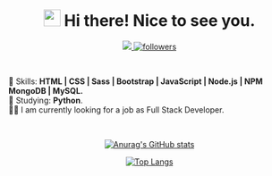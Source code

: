 <!--
**LSegg/LSegg** is a ✨ _special_ ✨ repository because its `README.md` (this file) appears on your GitHub profile.
-->

<!-- Title -->

<h1 align="center"><img src="https://emojis.slackmojis.com/emojis/images/1531849430/4246/blob-sunglasses.gif?1531849430" width="30"/> Hi there! Nice to see you.</h1>

<!-- Badges -->

<p align="center">
    <a href="https://www.linkedin.com/in/lucia-seggiaro/">
    <img src="https://img.shields.io/badge/-Lucia%20Seggiaro-628FDB?style=for-the-badge&logo=Linkedin&logoColor=white&link=https://www.linkedin.com/in/lucia-seggiaro/" />
  </a>  
  <a href="https://github.com/LSegg">
    <img alt="followers" title="Follow me on Github" src="https://img.shields.io/github/followers/LSegg?color=628FDB&labelColor=628FDB&style=for-the-badge&logo=github&label=Follow"/></a>  
</p>

<!-- Currently -->

<br>

:space_invader: Skills: <strong>HTML | CSS | Sass | Bootstrap | JavaScript | Node.js | NPM MongoDB | MySQL.</strong> <br>
:crystal_ball: Studying: <strong>Python</strong>. <br>
:raising_hand_woman: I am currently looking for a job as Full Stack Developer. <br>

<br>

<!-- Github Stats -->

<div align="center">

[![Anurag's GitHub stats](https://github-readme-stats.vercel.app/api?username=LSegg&show_icons=true&hide_border=true&theme=tokyonight)](https://github.com/anuraghazra/github-readme-stats)

</div>
<div align="center">
    
[![Top Langs](https://github-readme-stats.vercel.app/api/top-langs/?username=LSegg&layout=compact&hide_border=true&theme=tokyonight)](https://github.com/anuraghazra/github-readme-stats)
    
</div>

